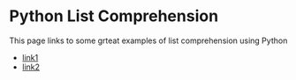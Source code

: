 # Python List Comprehension

This page links to some grteat examples of list comprehension using Python

- [link1](https://github.com)
- [link2](https://github.com)

